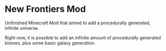 # New Frontiers Mod

Unfinished Minecraft Mod that aimed to add a procedurally generated, infinite universe.

Right now, it is possible to add an infinite amount of procedurally generated biomes, plus some basic galaxy generation.
